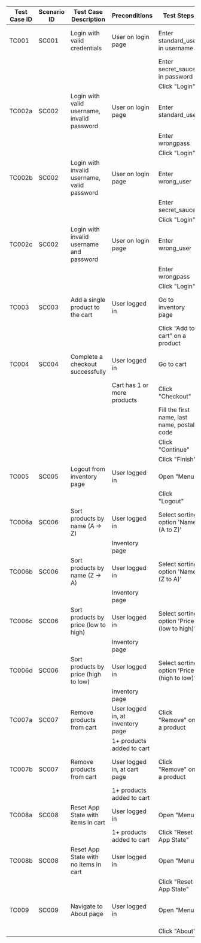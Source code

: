 | Test Case ID | Scenario ID | Test Case Description                       | Preconditions                     | Test Steps                                  | Expected Result                                | Priority | Status | Bug Tracebility |
| ------------ | ----------- | ------------------------------------------- | --------------------------------- | ------------------------------------------- | ---------------------------------------------- | -------- | ------ | --------------- |
| TC001        | SC001       | Login with valid credentials                | User on login page                | Enter standard_user in username             | User redirected to inventory page              | High     | Pass   |                 |
|              |             |                                             |                                   | Enter secret_sauce in password              |                                                |          |        |                 |
|              |             |                                             |                                   | Click "Login"                               |                                                |          |        |                 |
| TC002a       | SC002       | Login with valid username, invalid password | User on login page                | Enter standard_user                         | Error message displayed, user not logged in    | High     | Pass   |                 |
|              |             |                                             |                                   | Enter wrongpass                             |                                                |          |        |                 |
|              |             |                                             |                                   | Click "Login"                               |                                                |          |        |                 |
| TC002b       | SC002       | Login with invalid username, valid password | User on login page                | Enter wrong_user                            | Error message displayed, user not logged in    | High     | Pass   |                 |
|              |             |                                             |                                   | Enter secret_sauce                          |                                                |          |        |                 |
|              |             |                                             |                                   | Click "Login"                               |                                                |          |        |                 |
| TC002c       | SC002       | Login with invalid username and password    | User on login page                | Enter wrong_user                            | Error message displayed, user not logged in    | High     | Pass   |                 |
|              |             |                                             |                                   | Enter wrongpass                             |                                                |          |        |                 |
|              |             |                                             |                                   | Click "Login"                               |                                                |          |        |                 |
| TC003        | SC003       | Add a single product to the cart            | User logged in                    | Go to inventory page                        | Product added, cart count updates              | High     | Pass   |                 |
|              |             |                                             |                                   | Click “Add to cart” on a product            |                                                |          |        |                 |
| TC004        | SC004       | Complete a checkout successfully            | User logged in                    | Go to cart                                  | Order confirmation page displayed              | High     | Pass   |                 |
|              |             |                                             | Cart has 1 or more products       | Click "Checkout"                            |                                                |          |        |                 |
|              |             |                                             |                                   | Fill the first name, last name, postal code |                                                |          |        |                 |
|              |             |                                             |                                   | Click "Continue"                            |                                                |          |        |                 |
|              |             |                                             |                                   | Click "Finish"                              |                                                |          |        |                 |
| TC005        | SC005       | Logout from inventory page                  | User logged in                    | Open "Menu"                                 | User redirected to login page                  | Medium   |        |                 |
|              |             |                                             |                                   | Click "Logout"                              |                                                |          |        |                 |
| TC006a       | SC006       | Sort products by name (A → Z)               | User logged in                    | Select sorting option 'Name (A to Z)'       | Products are sorted alphabetically from A to Z | Medium   | Pass   |                 |
|              |             |                                             | Inventory page                    |                                             |                                                |          |        |                 |
| TC006b       | SC006       | Sort products by name (Z → A)               | User logged in                    | Select sorting option 'Name (Z to A)'       | Products are sorted alphabetically from Z to A | Medium   | Pass   |                 |
|              |             |                                             | Inventory page                    |                                             |                                                |          |        |                 |
| TC006c       | SC006       | Sort products by price (low to high)        | User logged in                    | Select sorting option 'Price (low to high)' | Products are sorted by price ascending         | Medium   | Pass   |                 |
|              |             |                                             | Inventory page                    |                                             |                                                |          |        |                 |
| TC006d       | SC006       | Sort products by price (high to low)        | User logged in                    | Select sorting option 'Price (high to low)' | Products are sorted by price descending        | Medium   | Pass   |                 |
|              |             |                                             | Inventory page                    |                                             |                                                |          |        |                 |
| TC007a       | SC007       | Remove products from cart                   | User logged in, at inventory page | Click "Remove" on a product                 | Product removed, cart count updates            | Medium   | Pass   |                 |
|              |             |                                             | 1+ products added to cart         |                                             |                                                |          |        |                 |
| TC007b       | SC007       | Remove products from cart                   | User logged in, at cart page      | Click "Remove" on a product                 | Product removed, cart count updates            | Medium   | Pass   |                 |
|              |             |                                             | 1+ products added to cart         |                                             |                                                |          |        |                 |
| TC008a       | SC008       | Reset App State with items in cart          | User logged in                    | Open "Menu"                                 | All products are removed from cart             | Medium   | Pass   |                 |
|              |             |                                             | 1+ products added to cart         | Click "Reset App State"                     |                                                |          |        |                 |
| TC008b       | SC008       | Reset App State with no items in cart       | User logged in                    | Open "Menu"                                 | Nothing happens                                | Low      | Pass   |                 |
|              |             |                                             |                                   | Click "Reset App State"                     |                                                |          |        |                 |
| TC009        | SC009       | Navigate to About page                      | User logged in                    | Open "Menu"                                 | User redirected to company story               | Low      | Fail   | BUG001          |
|              |             |                                             |                                   | Click "About"                               |                                                |          |        |                 |
